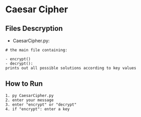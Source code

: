 # Caesar Cipher


## Files Descryption
- CaesarCipher.py:
``` 
# the main file containing:

- encrypt()
- decrypt():
prints out all possible solutions according to key values
```


## How to Run
```properties
1. py CaesarCipher.py
2. enter your message
3. enter "encrypt" or "decrypt"
4. if "encrypt": enter a key
```
